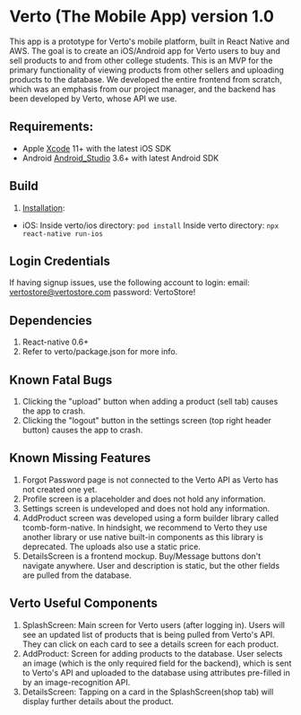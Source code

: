 # Verto (The Mobile App) version 1.0 
This app is a prototype for Verto's mobile platform, built in React Native and AWS. The goal is to create an iOS/Android app for Verto users to buy and sell products to and from other college students. This is an MVP for the primary functionality of viewing products from other sellers and uploading products to the database. We developed the entire frontend from scratch, which was an emphasis from our project manager, and the backend has been developed by Verto, whose API we use.

## Requirements: 
* Apple [Xcode](https://developer.apple.com/xcode/) 11+ with the latest iOS SDK
* Android [Android_Studio](https://developer.android.com/studio/) 3.6+ with latest Android SDK

## Build 
1. [Installation](https://reactnative.dev/docs/running-on-device):
* iOS: 
Inside verto/ios directory: ```pod install```
Inside verto directory:     ```npx react-native run-ios ```

## Login Credentials
If having signup issues, use the following account to login:
email: vertostore@vertostore.com
password: VertoStore!

## Dependencies
1. React-native 0.6+
2. Refer to verto/package.json for more info.

## Known Fatal Bugs
1. Clicking the "upload" button when adding a product (sell tab) causes the app to crash.
2. Clicking the "logout" button in the settings screen (top right header button) causes the app to crash.

## Known Missing Features
1. Forgot Password page is not connected to the Verto API as Verto has not created one yet.
2. Profile screen is a placeholder and does not hold any information.
3. Settings screen is undeveloped and does not hold any information.
4. AddProduct screen was developed using a form builder library called tcomb-form-native. In hindsight, we recommend to Verto they use another library or use native built-in components as this library is deprecated. The uploads also use a static price.
5. DetailsScreen is a frontend mockup. Buy/Message buttons don't navigate anywhere. User and description is static, but the other fields are pulled from the database.

## Verto Useful Components
1. SplashScreen: Main screen for Verto users (after logging in). Users will see an updated list of products that is being pulled from Verto's API. They can click on each card to see a details screen for each product.
2. AddProduct: Screen for adding products to the database. User selects an image (which is the only required field for the backend), which is sent to Verto's API and uploaded to the database using attributes pre-filled in by an image-recognition API.
3. DetailsScreen: Tapping on a card in the SplashScreen(shop tab) will display further details about the product.
